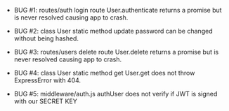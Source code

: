 - BUG #1: routes/auth login route
  User.authenticate returns a promise but is never resolved causing app to crash.

- BUG #2: class User static method update
  password can be changed without being hashed.

- BUG #3: routes/users delete route
  User.delete returns a promise but is never resolved causing app to crash.

- BUG #4: class User static method get
  User.get does not throw ExpressError with 404.

- BUG #5: middleware/auth.js authUser does not verify if JWT is signed with our SECRET KEY
